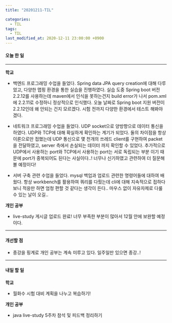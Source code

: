 ```yaml
---
title: "20201211-TIL"

categories:
  - TIL
tags:
  - TIL
last_modified_at: 2020-12-11 23:00:00 +0900
---
```


#### 오늘 한 일

---

__학교__

 - 백엔드 프로그래밍 수업을 들었다. Spring data JPA query creation에 대해 다루 었고, 다양한 맵핑 환경을 통한 실습을 진행하였다. 실습 도중 Spring boot 버전 2.2.12를 사용하는데 maven에서 인식을 못하는건지 build error가 나서 pom.xml에 2.2.11로 수정하니 정상적으로 인식했다. 오늘 날짜로 Spring boot 지원 버전이 2.2.12인데 왜 안되는 건지 모르겠다. 시험 전까지 다양한 환경에서 테스트 해봐야 겠다.

 - 네트워크 프로그래밍 수업을 들었다. UDP socket으로 양방향으로 데이터 통신을 하였다. UDP와 TCP에 대해 확실하게 확인하는 계기가 되었다. 둘의 차이점을 항상 이론으로만 접했는데 UDP 통신으로 몇 천개의 쓰레드 client를 구현하여 packet을 전달하였고, server 측에서 손실되는 데이터 까지 확인할 수 있었다. 추가적으로 UDP에서 사용하는 port와 TCP에서 사용하는 port는 서로 독립되는 부분 이기 때문에 port가 중복되어도 된다는 사실이다..! 너무나 신기하였고 관련하여 더 질문해볼 예정이다!

 - 서버 구축 관련 수업을 들었다. mysql 백업과 업로드 관련한 명령어들에 대하여 배웠다. 항상 workbench를 활용하여 쿼리를 다뤘는데 cli에 대해 지속적으로 접하다 보니 적응만 하면 엄청 편할 것 같다는 생각이 든다.. 마우스 없이 자유자제로 다룰 수 있는 날이 오길..

__개인 공부__

 - live-study 게시글 업로드 완료! 너무 부족한 부분이 많아서 12월 안에 보완할 예정이다. 

---

#### 개선할 점
 
 - 종강을 핑계로 개인 공부는 계속 미루고 있다. 일주일만 있으면 종강..!

---

#### 내일 할 일

__학교__

 - 월화수 시험 대비 계획을 나누고 복습하기!

__개인 공부__

 - java live-study 5주차 참석 및 피드백 정리하기
